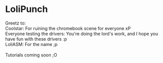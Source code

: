 # LoliPunch

Greetz to: \
Coolstar: For ruining the chromebook scene for everyone xP \
Everyone testing the drivers: You're doing the lord's work, and I hope you have fun with these drivers :p \
LoliASM: For the name ;p \
\
Tutorials coming soon ;O
